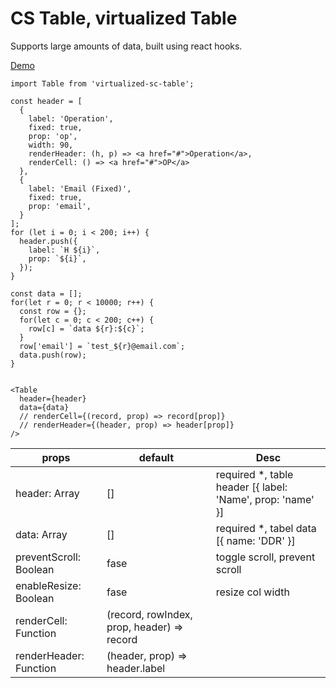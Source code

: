 # CS Table, virtualized Table

Supports large amounts of data, built using react hooks.

[Demo](./src/table/demo/demo1.js)

```
import Table from 'virtualized-sc-table';

const header = [
  {
    label: 'Operation',
    fixed: true,
    prop: 'op',
    width: 90,
    renderHeader: (h, p) => <a href="#">Operation</a>,
    renderCell: () => <a href="#">OP</a>
  },
  {
    label: 'Email (Fixed)',
    fixed: true,
    prop: 'email',
  }
];
for (let i = 0; i < 200; i++) {
  header.push({
    label: `H ${i}`,
    prop: `${i}`,
  });
}

const data = [];
for(let r = 0; r < 10000; r++) {
  const row = {};
  for(let c = 0; c < 200; c++) {
    row[c] = `data ${r}:${c}`;
  }
  row['email'] = `test_${r}@email.com`;
  data.push(row);
}


<Table
  header={header}
  data={data}
  // renderCell={(record, prop) => record[prop]}
  // renderHeader={(header, prop) => header[prop]}
/>
```
props | default | Desc
---|---|---|
header: Array | [] | required *, table header [{ label: 'Name', prop: 'name' }]
data: Array | [] | required *, tabel data [{ name: 'DDR' }]
preventScroll: Boolean | fase | toggle scroll, prevent scroll
enableResize: Boolean | fase | resize col width
renderCell: Function | (record, rowIndex, prop, header) => record | 
renderHeader: Function | (header, prop) => header.label | 